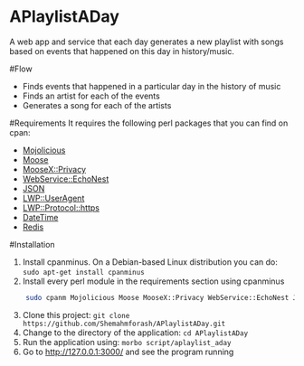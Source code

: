 APlaylistADay
=============

A web app and service that each day generates a new playlist with songs based on events that happened on this day in history/music.

#Flow
* Finds events that happened in a particular day in the history of music
* Finds an artist for each of the events
* Generates a song for each of the artists

#Requirements
 It requires the following perl packages that you can find on cpan:
* [Mojolicious](http://search.cpan.org/~sri/Mojolicious-4.24/lib/Mojolicious.pm)
* [Moose](http://search.cpan.org/~ether/Moose-2.1005/lib/Moose.pm)
* [MooseX::Privacy](http://search.cpan.org/~franckc/MooseX-Privacy-0.05/lib/MooseX/Privacy.pm)
* [WebService::EchoNest](http://search.cpan.org/~nickl/WebService-EchoNest-0.007/lib/WebService/EchoNest.pm)
* [JSON](http://search.cpan.org/~makamaka/JSON-2.90/lib/JSON.pm)
* [LWP::UserAgent](http://search.cpan.org/~gaas/libwww-perl-6.05/lib/LWP/UserAgent.pm)
* [LWP::Protocol::https](http://search.cpan.org/~gaas/LWP-Protocol-https-6.04/lib/LWP/Protocol/https.pm)
* [DateTime](http://search.cpan.org/~drolsky/DateTime-1.03/lib/DateTime.pm)
* [Redis](http://search.cpan.org/~dams/Redis-1.965/lib/Redis.pm)

#Installation
 1. Install cpanminus. On a Debian-based Linux distribution you can do:
     `sudo apt-get install cpanminus`
 2. Install every perl module in the requirements section using cpanminus

``` bash
    sudo cpanm Mojolicious Moose MooseX::Privacy WebService::EchoNest JSON LWP::UserAgent LWP::Protocol::https DateTime Redis
```
 3. Clone this project:
    `git clone https://github.com/Shemahmforash/APlaylistADay.git`
 4. Change to the directory of the application:
    `cd APlaylistADay`
 5. Run the application using:
    `morbo script/aplaylist_aday`
 6. Go to http://127.0.0.1:3000/ and see the program running
